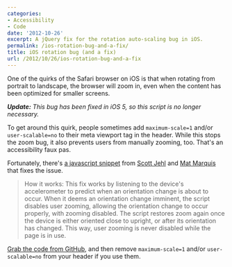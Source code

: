 ```yaml
---
categories:
- Accessibility
- Code
date: '2012-10-26'
excerpt: A jQuery fix for the rotation auto-scaling bug in iOS.
permalink: /ios-rotation-bug-and-a-fix/
title: iOS rotation bug (and a fix)
url: /2012/10/26/ios-rotation-bug-and-a-fix
---
```


One of the quirks of the Safari browser on iOS is that when rotating from portrait to landscape, the browser will zoom in, even when the content has been optimized for smaller screens.

<em><strong>Update:</strong> This bug has been fixed in iOS 5, so this script is no longer necessary.</em>

To get around this quirk, people sometimes add <code class="language-markup">maximum-scale=1</code> and/or <code class="language-markup">user-scalable=no</code> to their meta viewport tag in the header. While this stops the zoom bug, it also prevents users from manually zooming, too. That's an accessibility faux pas.

Fortunately, there's <a href="https://github.com/scottjehl/iOS-Orientationchange-Fix">a javascript snippet</a> from <a href="https://twitter.com/scottjehl">Scott Jehl</a> and <a href="https://twitter.com/wilto">Mat Marquis</a> that fixes the issue.

<blockquote>How it works: This fix works by listening to the device's accelerometer to predict when an orientation change is about to occur. When it deems an orientation change imminent, the script disables user zooming, allowing the orientation change to occur properly, with zooming disabled. The script restores zoom again once the device is either oriented close to upright, or after its orientation has changed. This way, user zooming is never disabled while the page is in use.</blockquote>

<a href="https://github.com/scottjehl/iOS-Orientationchange-Fix">Grab the code from GitHub</a>, and then remove <code class="language-markup">maximum-scale=1</code> and/or <code class="language-markup">user-scalable=no</code> from your header if you use them.